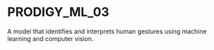 # PRODIGY_ML_03
A model that identifies and interprets human gestures using machine learning and computer vision.
